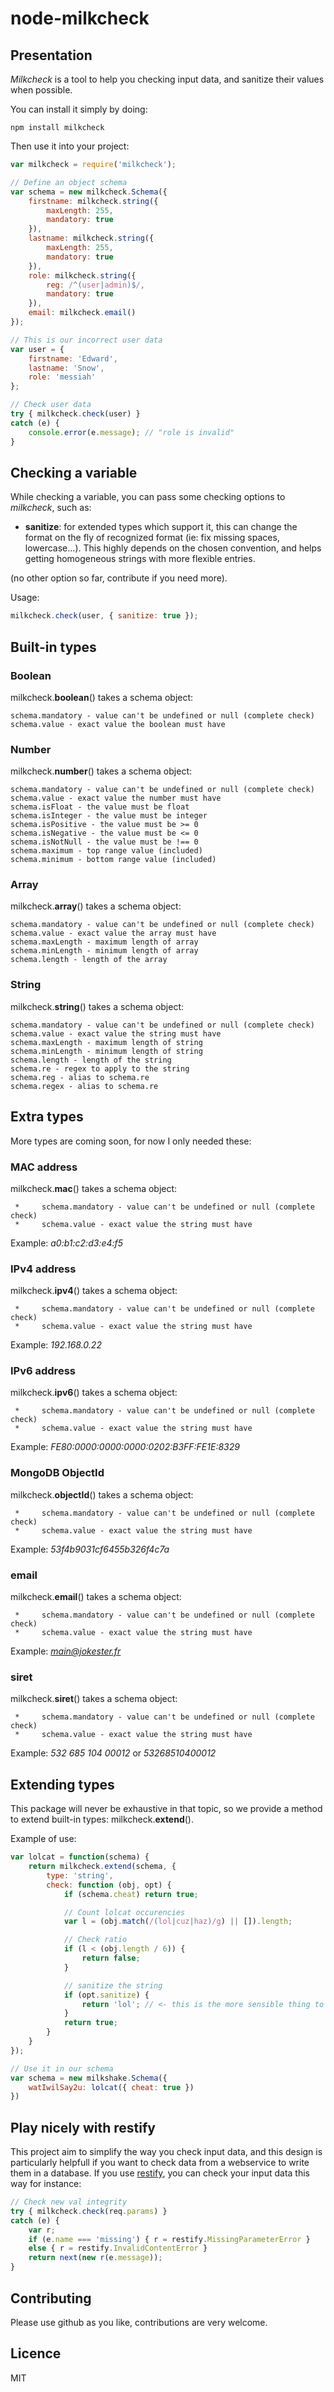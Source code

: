node-milkcheck
==============

Presentation
------------

*Milkcheck* is a tool to help you checking input data, and sanitize their values when possible.

You can install it simply by doing:

    npm install milkcheck

Then use it into your project:

```javascript
var milkcheck = require('milkcheck');

// Define an object schema
var schema = new milkcheck.Schema({
    firstname: milkcheck.string({
        maxLength: 255,
        mandatory: true
    }),
    lastname: milkcheck.string({
        maxLength: 255,
        mandatory: true
    }),
    role: milkcheck.string({
        reg: /^(user|admin)$/,
        mandatory: true
    }),
    email: milkcheck.email()
});

// This is our incorrect user data
var user = {
    firstname: 'Edward',
    lastname: 'Snow',
    role: 'messiah'
};

// Check user data
try { milkcheck.check(user) }
catch (e) {
    console.error(e.message); // "role is invalid"
}
```

Checking a variable
-------------------

While checking a variable, you can pass some checking options to *milkcheck*, such as:

* __sanitize__: for extended types which support it, this can change the format on the fly of recognized format (ie: fix missing spaces, lowercase...). This highly depends on the chosen convention, and helps getting homogeneous strings with more flexible entries.

(no other option so far, contribute if you need more).

Usage:

```javascript
milkcheck.check(user, { sanitize: true });
```

Built-in types
---------------

### Boolean

milkcheck.__boolean__() takes a schema object:

    schema.mandatory - value can't be undefined or null (complete check)
    schema.value - exact value the boolean must have

### Number

milkcheck.__number__() takes a schema object:

    schema.mandatory - value can't be undefined or null (complete check)
    schema.value - exact value the number must have
    schema.isFloat - the value must be float
    schema.isInteger - the value must be integer
    schema.isPositive - the value must be >= 0
    schema.isNegative - the value must be <= 0
    schema.isNotNull - the value must be !== 0
    schema.maximum - top range value (included)
    schema.minimum - bottom range value (included)

### Array

milkcheck.__array__() takes a schema object:

    schema.mandatory - value can't be undefined or null (complete check)
    schema.value - exact value the array must have
    schema.maxLength - maximum length of array
    schema.minLength - minimum length of array
    schema.length - length of the array

### String

milkcheck.__string__() takes a schema object:

    schema.mandatory - value can't be undefined or null (complete check)
    schema.value - exact value the string must have
    schema.maxLength - maximum length of string
    schema.minLength - minimum length of string
    schema.length - length of the string
    schema.re - regex to apply to the string
    schema.reg - alias to schema.re
    schema.regex - alias to schema.re

Extra types
-----------

More types are coming soon, for now I only needed these:

### MAC address

milkcheck.__mac__() takes a schema object:

     *     schema.mandatory - value can't be undefined or null (complete check)
     *     schema.value - exact value the string must have

Example: *a0:b1:c2:d3:e4:f5*

### IPv4 address

milkcheck.__ipv4__() takes a schema object:

     *     schema.mandatory - value can't be undefined or null (complete check)
     *     schema.value - exact value the string must have

Example: *192.168.0.22*

### IPv6 address

milkcheck.__ipv6__() takes a schema object:

     *     schema.mandatory - value can't be undefined or null (complete check)
     *     schema.value - exact value the string must have

Example: *FE80:0000:0000:0000:0202:B3FF:FE1E:8329*

### MongoDB ObjectId

milkcheck.__objectId__() takes a schema object:

     *     schema.mandatory - value can't be undefined or null (complete check)
     *     schema.value - exact value the string must have

Example: *53f4b9031cf6455b326f4c7a*

### email

milkcheck.__email__() takes a schema object:

     *     schema.mandatory - value can't be undefined or null (complete check)
     *     schema.value - exact value the string must have

Example: *main@jokester.fr*

### siret

milkcheck.__siret__() takes a schema object:

     *     schema.mandatory - value can't be undefined or null (complete check)
     *     schema.value - exact value the string must have

Example: *532 685 104 00012* or *53268510400012*

Extending types
---------------

This package will never be exhaustive in that topic, so we provide a method to extend built-in types: milkcheck.__extend__().

Example of use:

```javascript
var lolcat = function(schema) {
    return milkcheck.extend(schema, {
        type: 'string',
        check: function (obj, opt) {
            if (schema.cheat) return true;

            // Count lolcat occurencies
            var l = (obj.match(/(lol|cuz|haz)/g) || []).length; 

            // Check ratio
            if (l < (obj.length / 6)) {
                return false;
            }

            // sanitize the string
            if (opt.sanitize) {
                return 'lol'; // <- this is the more sensible thing to say so far
            }
            return true;
        }
    }
});

// Use it in our schema
var schema = new milkshake.Schema({
    watIwilSay2u: lolcat({ cheat: true })
})
```

Play nicely with restify
------------------------

This project aim to simplify the way you check input data, and this design is particularly helpfull if you want to check data from a webservice to write them in a database.
If you use [restify](http://mcavage.me/node-restify/), you can check your input data this way for instance:

```javascript
// Check new val integrity
try { milkcheck.check(req.params) }
catch (e) {
    var r;
    if (e.name === 'missing') { r = restify.MissingParameterError }
    else { r = restify.InvalidContentError }
    return next(new r(e.message));
}
```

Contributing
------------
Please use github as you like, contributions are very welcome.

Licence
-------

MIT



